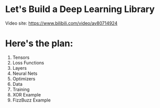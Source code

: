 
# Let's Build a Deep Learning Library

Video site: https://www.bilibili.com/video/av80714924

# Here's the plan:

1. Tensors
2. Loss Functions
3. Layers
4. Neural Nets
5. Optimizers
6. Data
7. Training
8. XOR Example
9. FizzBuzz Example




